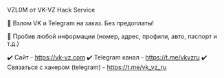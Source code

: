 
VZL0M от VK-VZ Hack Service

🔰 Взлом VK и Telegram на заказ. Без предоплаты!

🔰 Пробив любой информации (номер, адрес, профили, авто, паспорт и т.д.)

✔️ Сайт - https://vk-vz.com
✔️ Telegram канал - https://t.me/vkvzru
✔️ Связаться с хакером (telegram) - https://t.me/vk_vz_ru

